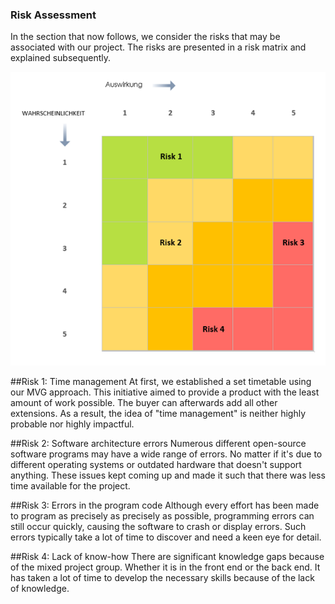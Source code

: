 ### Risk Assessment

In the section that now follows, we consider the risks that may be associated with our project. The risks are presented in a risk matrix and explained subsequently.

![system architecture](/deliverables/Risiken.png)

##Risk 1: Time management
At first, we established a set timetable using our MVG approach. This initiative aimed to provide a product with the least amount of work possible. The buyer can afterwards add all other extensions. As a result, the idea of "time management" is neither highly probable nor highly impactful.

##Risk 2: Software architecture errors
Numerous different open-source software programs may have a wide range of errors. No matter if it's due to different operating systems or outdated hardware that doesn't support anything. These issues kept coming up and made it such that there was less time available for the project.

##Risk 3: Errors in the program code
Although every effort has been made to program as precisely as precisely as possible, programming errors can still occur quickly, causing the software to crash or display errors. Such errors typically take a lot of time to discover and need a keen eye for detail.

##Risk 4: Lack of know-how
There are significant knowledge gaps because of the mixed project group. Whether it is in the front end or the back end. It has taken a lot of time to develop the necessary skills because of the lack of knowledge.

